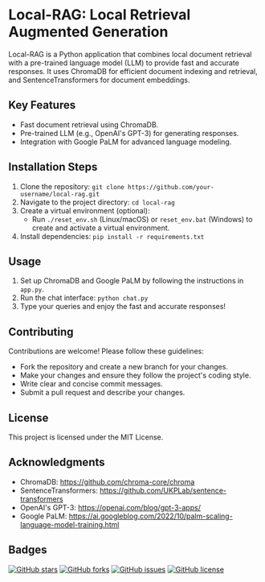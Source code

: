 # Local-RAG: Local Retrieval Augmented Generation

Local-RAG is a Python application that combines local document retrieval with a pre-trained language model (LLM) to provide fast and accurate responses. It uses ChromaDB for efficient document indexing and retrieval, and SentenceTransformers for document embeddings.

## Key Features

- Fast document retrieval using ChromaDB.
- Pre-trained LLM (e.g., OpenAI's GPT-3) for generating responses.
- Integration with Google PaLM for advanced language modeling.

## Installation Steps

1. Clone the repository: `git clone https://github.com/your-username/local-rag.git`
2. Navigate to the project directory: `cd local-rag`
3. Create a virtual environment (optional):
   - Run `./reset_env.sh` (Linux/macOS) or `reset_env.bat` (Windows) to create and activate a virtual environment.
4. Install dependencies: `pip install -r requirements.txt`

## Usage

1. Set up ChromaDB and Google PaLM by following the instructions in `app.py`.
2. Run the chat interface: `python chat.py`
3. Type your queries and enjoy the fast and accurate responses!

## Contributing

Contributions are welcome! Please follow these guidelines:

- Fork the repository and create a new branch for your changes.
- Make your changes and ensure they follow the project's coding style.
- Write clear and concise commit messages.
- Submit a pull request and describe your changes.

## License

This project is licensed under the MIT License.

## Acknowledgments

- ChromaDB: https://github.com/chroma-core/chroma
- SentenceTransformers: https://github.com/UKPLab/sentence-transformers
- OpenAI's GPT-3: https://openai.com/blog/gpt-3-apps/
- Google PaLM: https://ai.googleblog.com/2022/10/palm-scaling-language-model-training.html

## Badges

[![GitHub stars](https://img.shields.io/github/stars/your-username/local-rag)](https://github.com/your-username/local-rag/stargazers)
[![GitHub forks](https://img.shields.io/github/forks/your-username/local-rag)](https://github.com/your-username/local-rag/network)
[![GitHub issues](https://img.shields.io/github/issues/your-username/local-rag)](https://github.com/your-username/local-rag/issues)
[![GitHub license](https://img.shields.io/github/license/your-username/local-rag)](https://github.com/your-username/local-rag/blob/main/LICENSE)
